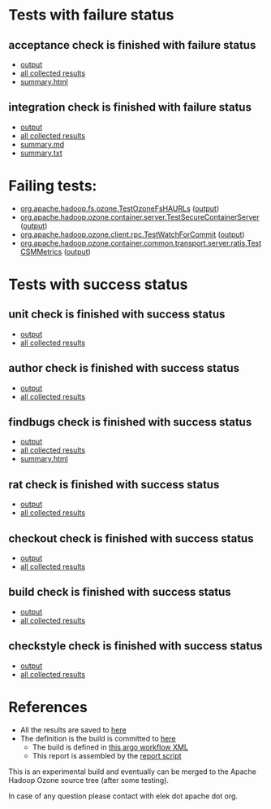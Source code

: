 # Tests with failure status

## acceptance check is finished with failure status

   * [output](https://raw.githubusercontent.com/elek/ozone-ci-q4/master/pr/pr-hdds-1737-8bn8f/acceptance/output.log)
   * [all collected results](https://github.com/elek/ozone-ci-q4/tree/master/pr/pr-hdds-1737-8bn8f/acceptance)
   * [summary.html](https://elek.github.io/ozone-ci-q4/pr/pr-hdds-1737-8bn8f/acceptance/summary.html)


## integration check is finished with failure status

   * [output](https://raw.githubusercontent.com/elek/ozone-ci-q4/master/pr/pr-hdds-1737-8bn8f/integration/output.log)
   * [all collected results](https://github.com/elek/ozone-ci-q4/tree/master/pr/pr-hdds-1737-8bn8f/integration)
   * [summary.md](https://github.com/elek/ozone-ci-q4/tree/master/pr/pr-hdds-1737-8bn8f/integration/summary.md)
   * [summary.txt](https://github.com/elek/ozone-ci-q4/tree/master/pr/pr-hdds-1737-8bn8f/integration/summary.txt)

# Failing tests: 

 * [org.apache.hadoop.fs.ozone.TestOzoneFsHAURLs](hadoop-ozone/ozonefs/org.apache.hadoop.fs.ozone.TestOzoneFsHAURLs.txt) ([output](hadoop-ozone/ozonefs/org.apache.hadoop.fs.ozone.TestOzoneFsHAURLs-output.txt))
 * [org.apache.hadoop.ozone.container.server.TestSecureContainerServer](hadoop-ozone/integration-test/org.apache.hadoop.ozone.container.server.TestSecureContainerServer.txt) ([output](hadoop-ozone/integration-test/org.apache.hadoop.ozone.container.server.TestSecureContainerServer-output.txt))
 * [org.apache.hadoop.ozone.client.rpc.TestWatchForCommit](hadoop-ozone/integration-test/org.apache.hadoop.ozone.client.rpc.TestWatchForCommit.txt) ([output](hadoop-ozone/integration-test/org.apache.hadoop.ozone.client.rpc.TestWatchForCommit-output.txt))
 * [org.apache.hadoop.ozone.container.common.transport.server.ratis.TestCSMMetrics](hadoop-ozone/integration-test/org.apache.hadoop.ozone.container.common.transport.server.ratis.TestCSMMetrics.txt) ([output](hadoop-ozone/integration-test/org.apache.hadoop.ozone.container.common.transport.server.ratis.TestCSMMetrics-output.txt))


# Tests with success status

## unit check is finished with success status

   * [output](https://raw.githubusercontent.com/elek/ozone-ci-q4/master/pr/pr-hdds-1737-8bn8f/unit/output.log)
   * [all collected results](https://github.com/elek/ozone-ci-q4/tree/master/pr/pr-hdds-1737-8bn8f/unit)


## author check is finished with success status

   * [output](https://raw.githubusercontent.com/elek/ozone-ci-q4/master/pr/pr-hdds-1737-8bn8f/author/output.log)
   * [all collected results](https://github.com/elek/ozone-ci-q4/tree/master/pr/pr-hdds-1737-8bn8f/author)


## findbugs check is finished with success status

   * [output](https://raw.githubusercontent.com/elek/ozone-ci-q4/master/pr/pr-hdds-1737-8bn8f/findbugs/output.log)
   * [all collected results](https://github.com/elek/ozone-ci-q4/tree/master/pr/pr-hdds-1737-8bn8f/findbugs)
   * [summary.html](https://elek.github.io/ozone-ci-q4/pr/pr-hdds-1737-8bn8f/findbugs/summary.html)


## rat check is finished with success status

   * [output](https://raw.githubusercontent.com/elek/ozone-ci-q4/master/pr/pr-hdds-1737-8bn8f/rat/output.log)
   * [all collected results](https://github.com/elek/ozone-ci-q4/tree/master/pr/pr-hdds-1737-8bn8f/rat)


## checkout check is finished with success status

   * [output](https://raw.githubusercontent.com/elek/ozone-ci-q4/master/pr/pr-hdds-1737-8bn8f/checkout/output.log)
   * [all collected results](https://github.com/elek/ozone-ci-q4/tree/master/pr/pr-hdds-1737-8bn8f/checkout)


## build check is finished with success status

   * [output](https://raw.githubusercontent.com/elek/ozone-ci-q4/master/pr/pr-hdds-1737-8bn8f/build/output.log)
   * [all collected results](https://github.com/elek/ozone-ci-q4/tree/master/pr/pr-hdds-1737-8bn8f/build)


## checkstyle check is finished with success status

   * [output](https://raw.githubusercontent.com/elek/ozone-ci-q4/master/pr/pr-hdds-1737-8bn8f/checkstyle/output.log)
   * [all collected results](https://github.com/elek/ozone-ci-q4/tree/master/pr/pr-hdds-1737-8bn8f/checkstyle)




# References

 * All the results are saved to [here](https://github.com/elek/ozone-ci-q4/tree/master/pr/pr-hdds-1737-8bn8f/)
 * The definition is the build is committed to [here](https://github.com/elek/argo-ozone)
    * The build is defined in [this argo workflow XML](https://github.com/elek/argo-ozone/blob/master/ozone-build.yaml)
    * This report is assembled by the [report script](https://github.com/elek/argo-ozone/blob/master/scripts/report.sh)

This is an experimental build and eventually can be merged to the Apache Hadoop Ozone source tree (after some testing).

In case of any question please contact with elek dot apache dot org.

